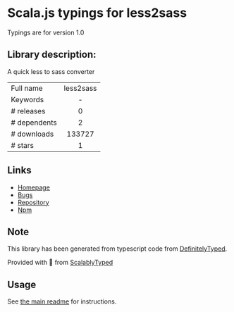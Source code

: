 
# Scala.js typings for less2sass

Typings are for version 1.0

## Library description:
A quick less to sass converter

|                    |                 |
| ------------------ | :-------------: |
| Full name          | less2sass |
| Keywords           | - |
| # releases         | 0 |
| # dependents       | 2 |
| # downloads        | 133727 |
| # stars            | 1 |

## Links
- [Homepage](http://erickryski.com)
- [Bugs](https://github.com/ekryski/less2sass/issues)
- [Repository](https://github.com/ekryski/less2sass)
- [Npm](https://www.npmjs.com/package/less2sass)
    


## Note
This library has been generated from typescript code from [DefinitelyTyped](https://definitelytyped.org).

Provided with :purple_heart: from [ScalablyTyped](https://github.com/oyvindberg/ScalablyTyped)

## Usage
See [the main readme](../../readme.md) for instructions.



